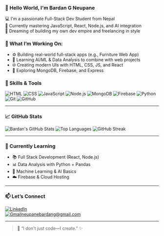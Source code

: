 ### 👋 Hello World, I'm Bardan G Neupane 

💻 I'm a passionate Full-Stack Dev Student from Nepal  
🚀 Currently mastering JavaScript, React, Node.js, and AI integration  
🎯 Dreaming of building my own dev empire and freelancing in style  



### 🚀 What I’m Working On:
- ⚙️ Building real-world full-stack apps (e.g., Furniture Web App)
- 🧠 Learning AI/ML & Data Analysis to combine with web projects
- 🌐 Creating modern UIs with HTML, CSS, JS, and React
- 🔌 Exploring MongoDB, Firebase, and Express


### 🧠 Skills & Tools
![HTML](https://img.shields.io/badge/-HTML5-E34F26?style=flat&logo=html5&logoColor=white)
![CSS](https://img.shields.io/badge/-CSS3-1572B6?style=flat&logo=css3)
![JavaScript](https://img.shields.io/badge/-JavaScript-black?style=flat&logo=javascript)
![Node.js](https://img.shields.io/badge/-Node.js-43853D?style=flat&logo=node.js&logoColor=white)
![MongoDB](https://img.shields.io/badge/-MongoDB-4EA94B?style=flat&logo=mongodb)
![Firebase](https://img.shields.io/badge/-Firebase-FFCA28?style=flat&logo=firebase)
![Python](https://img.shields.io/badge/-Python-3776AB?style=flat&logo=python)
![Git](https://img.shields.io/badge/-Git-F05032?style=flat&logo=git)
![GitHub](https://img.shields.io/badge/-GitHub-181717?style=flat&logo=github)

---

### 📈 GitHub Stats
![Bardan's GitHub Stats](https://github-readme-stats.vercel.app/api?username=Bardan-g&show_icons=true&theme=dracula)
![Top Languages](https://github-readme-stats.vercel.app/api/top-langs/?username=Bardan-g&layout=compact&theme=dracula)
![GitHub Streak](https://streak-stats.demolab.com/?user=Bardan-g&theme=dracula&hide_border=true)


---

### 🌱 Currently Learning
- 📚 Full Stack Development (React, Node.js)
- 📊 Data Analysis with Python + Pandas
- 🤖 Machine Learning & AI Basics
- ☁️ Firebase & Cloud Hosting

---

### 📫 Let’s Connect
[![LinkedIn](https://img.shields.io/badge/-LinkedIn-blue?style=flat&logo=linkedin)](https://linkedin.com/in/bardan-g-neupane)  
[![Gmail](https://img.shields.io/badge/-Gmail-FFFFFF?style=flat&logo=gmail&logoColor=EA4335)neupanebardang@gmail.com](mailto:neupanebardang@gmail.com)


  


---

> 💬 “I don't just code—I create.” ✨
